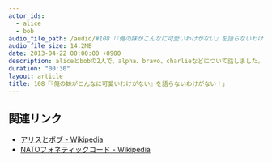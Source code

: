 ```yaml
---
actor_ids:
  - alice
  - bob
audio_file_path: /audio/#108「『俺の妹がこんなに可愛いわけがない』を語らないわけがない！」.mp3
audio_file_size: 14.2MB
date: 2013-04-22 00:00:00 +0900
description: aliceとbobの2人で、alpha、bravo、charlieなどについて話しました。
duration: "00:30"
layout: article
title: 108「『俺の妹がこんなに可愛いわけがない』を語らないわけがない！」
---
```


## 関連リンク

- [アリスとボブ - Wikipedia](https://ja.wikipedia.org/wiki/%E3%82%A2%E3%83%AA%E3%82%B9%E3%81%A8%E3%83%9C%E3%83%96)
- [NATOフォネティックコード - Wikipedia](https://ja.wikipedia.org/wiki/NATO%E3%83%95%E3%82%A9%E3%83%8D%E3%83%86%E3%82%A3%E3%83%83%E3%82%AF%E3%82%B3%E3%83%BC%E3%83%89)

